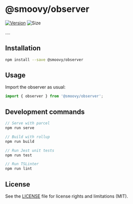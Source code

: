 # @smoovy/observer
[![Version](https://flat.badgen.net/npm/v/@smoovy/observer)](https://www.npmjs.com/package/@smoovy/observer) ![Size](https://flat.badgen.net/bundlephobia/minzip/@smoovy/observer)

....

## Installation
```sh
npm install --save @smoovy/observer
```

## Usage
Import the observer as usual:
```js
import { observer } from '@smoovy/observer';
```

## Development commands
```js
// Serve with parcel
npm run serve

// Build with rollup
npm run build

// Run Jest unit tests
npm run test

// Run TSLinter
npm run lint
```

## License
See the [LICENSE](../../LICENSE) file for license rights and limitations (MIT).